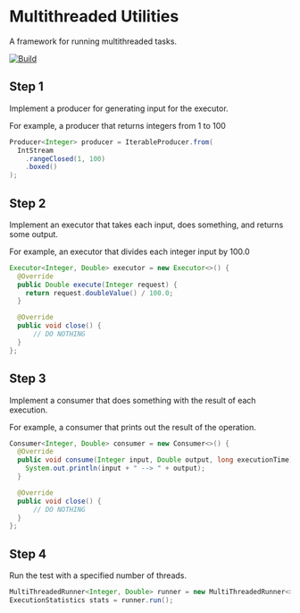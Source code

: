 # Multithreaded Utilities
A framework for running multithreaded tasks.

[![Build](https://github.com/davidbokor/multithreaded-utils/actions/workflows/gradle.yml/badge.svg)](https://github.com/davidbokor/multithreaded-utils/actions/workflows/gradle.yml)

## Step 1
Implement a producer for generating input for the executor.

For example, a producer that returns integers from 1 to 100
```java
Producer<Integer> producer = IterableProducer.from(
  IntStream
    .rangeClosed(1, 100)
    .boxed()
);
```

## Step 2
Implement an executor that takes each input, does something, and returns some output.

For example, an executor that divides each integer input by 100.0
```java
Executor<Integer, Double> executor = new Executor<>() {
  @Override
  public Double execute(Integer request) {
    return request.doubleValue() / 100.0;
  }

  @Override
  public void close() { 
      // DO NOTHING
  }
};
```

## Step 3
Implement a consumer that does something with the result of each execution.

For example, a consumer that prints out the result of the operation.
```java
Consumer<Integer, Double> consumer = new Consumer<>() {
  @Override
  public void consume(Integer input, Double output, long executionTime) {
    System.out.println(input + " --> " + output);
  }

  @Override
  public void close() { 
      // DO NOTHING 
  }
};
```

## Step 4
Run the test with a specified number of threads.

```java
MultiThreadedRunner<Integer, Double> runner = new MultiThreadedRunner<>(producer, executor, consumer, 10);
ExecutionStatistics stats = runner.run();
```
